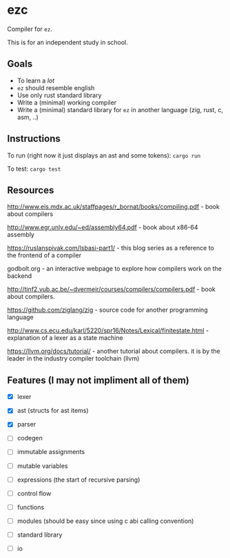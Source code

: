 # ezc

Compiler for `ez`.

This is for an independent study in school.

## Goals
- To learn a *lot*
- `ez` should resemble english
- Use only rust standard library
- Write a (minimal) working compiler
- Write a (minimal) standard library for `ez` in another language (zig, rust, c, asm, ..)

## Instructions

To run (right now it just displays an ast and some tokens): `cargo run`

To test: `cargo test`


## Resources

http://www.eis.mdx.ac.uk/staffpages/r_bornat/books/compiling.pdf - book about compilers

http://www.egr.unlv.edu/~ed/assembly64.pdf - book about x86-64 assembly

https://ruslanspivak.com/lsbasi-part1/ - this blog series as a reference to the frontend of a compiler

godbolt.org - an interactive webpage to explore how compilers work on the backend

http://tinf2.vub.ac.be/~dvermeir/courses/compilers/compilers.pdf - book about compilers.

https://github.com/ziglang/zig - source code for another programming language

http://www.cs.ecu.edu/karl/5220/spr16/Notes/Lexical/finitestate.html - explanation of a lexer as a state machine

https://llvm.org/docs/tutorial/ - another tutorial about compilers. it is by the leader in the industry compiler toolchain (llvm)

## Features (I may not impliment all of them)

- [x] lexer

- [x] ast (structs for ast items)

- [x] parser

- [ ] codegen

- [ ] immutable assignments

- [ ] mutable variables

- [ ] expressions (the start of recursive parsing)

- [ ] control flow

- [ ] functions

- [ ] modules (should be easy since using c abi calling convention)

- [ ] standard library

- [ ] io
